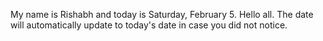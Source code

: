 My name is Rishabh and today is Saturday, February 5. Hello all. The date will automatically update to today's date in case you did not notice.
